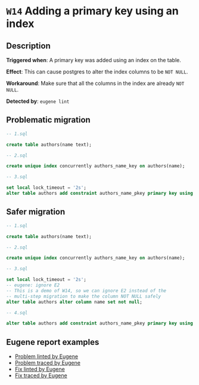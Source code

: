 # `W14` Adding a primary key using an index

## Description

**Triggered when**: A primary key was added using an index on the table.

**Effect**: This can cause postgres to alter the index columns to be `NOT NULL`.

**Workaround**: Make sure that all the columns in the index are already `NOT NULL`.

**Detected by**: `eugene lint`

## Problematic migration

```sql
-- 1.sql

create table authors(name text);

-- 2.sql

create unique index concurrently authors_name_key on authors(name);

-- 3.sql

set local lock_timeout = '2s';
alter table authors add constraint authors_name_pkey primary key using index authors_name_key;

```

## Safer migration

```sql
-- 1.sql

create table authors(name text);

-- 2.sql

create unique index concurrently authors_name_key on authors(name);

-- 3.sql

set local lock_timeout = '2s';
-- eugene: ignore E2
-- This is a demo of W14, so we can ignore E2 instead of the
-- multi-step migration to make the column NOT NULL safely
alter table authors alter column name set not null;

-- 4.sql

alter table authors add constraint authors_name_pkey primary key using index authors_name_key;

```

## Eugene report examples

- [Problem linted by Eugene](unsafe_lint.md)
- [Problem traced by Eugene](unsafe_trace.md)
- [Fix linted by Eugene](safer_trace.md)
- [Fix traced by Eugene](safer_trace.md)
